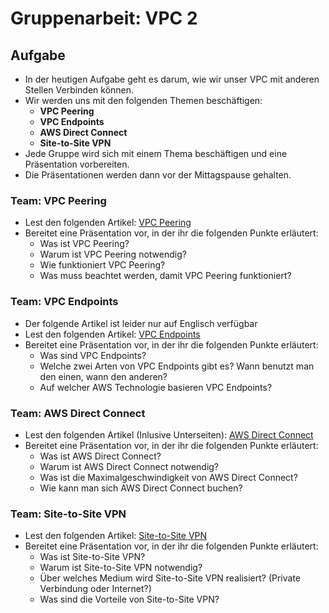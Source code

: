 # Gruppenarbeit: VPC 2

## Aufgabe

- In der heutigen Aufgabe geht es darum, wie wir unser VPC mit anderen Stellen Verbinden können.
- Wir werden uns mit den folgenden Themen beschäftigen:
  - **VPC Peering**
  - **VPC Endpoints**
  - **AWS Direct Connect**
  - **Site-to-Site VPN**
- Jede Gruppe wird sich mit einem Thema beschäftigen und eine Präsentation vorbereiten.
- Die Präsentationen werden dann vor der Mittagspause gehalten.

### Team: VPC Peering

- Lest den folgenden Artikel: [VPC Peering](https://docs.aws.amazon.com/de_de/vpc/latest/peering/what-is-vpc-peering.html)
- Bereitet eine Präsentation vor, in der ihr die folgenden Punkte erläutert:
  - Was ist VPC Peering?
  - Warum ist VPC Peering notwendig?
  - Wie funktioniert VPC Peering?
  - Was muss beachtet werden, damit VPC Peering funktioniert?

### Team: VPC Endpoints

- Der folgende Artikel ist leider nur auf Englisch verfügbar
- Lest den folgenden Artikel: [VPC Endpoints](https://docs.aws.amazon.com/de_de/vpc/latest/userguide/vpc-endpoints.html)
- Bereitet eine Präsentation vor, in der ihr die folgenden Punkte erläutert:
  - Was sind VPC Endpoints?
  - Welche zwei Arten von VPC Endpoints gibt es? Wann benutzt man den einen, wann den anderen?
  - Auf welcher AWS Technologie basieren VPC Endpoints?

### Team: AWS Direct Connect

- Lest den folgenden Artikel (Inlusive Unterseiten): [AWS Direct Connect](https://aws.amazon.com/de/directconnect/)
- Bereitet eine Präsentation vor, in der ihr die folgenden Punkte erläutert:
  - Was ist AWS Direct Connect?
  - Warum ist AWS Direct Connect notwendig?
  - Was ist die Maximalgeschwindigkeit von AWS Direct Connect?
  - Wie kann man sich AWS Direct Connect buchen?

### Team: Site-to-Site VPN

- Lest den folgenden Artikel: [Site-to-Site VPN](https://docs.aws.amazon.com/de_de/vpn/latest/s2svpn/Welcome.html)
- Bereitet eine Präsentation vor, in der ihr die folgenden Punkte erläutert:
  - Was ist Site-to-Site VPN?
  - Warum ist Site-to-Site VPN notwendig?
  - Über welches Medium wird Site-to-Site VPN realisiert? (Private Verbindung oder Internet?)
  - Was sind die Vorteile von Site-to-Site VPN?
